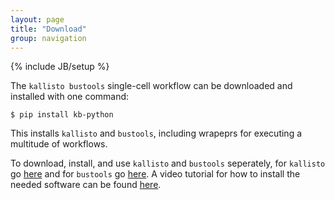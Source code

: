 ```yaml
---
layout: page
title: "Download"
group: navigation
---
```


{% include JB/setup %}

The `kallisto bustools` single-cell workflow can be downloaded and installed with one command:
```
$ pip install kb-python
```
This installs `kallisto` and `bustools`, including wrapeprs for executing a multitude of workflows.

To download, install, and use `kallisto` and `bustools` seperately, for `kallisto` go [here](https://pachterlab.github.io/kallisto/download) and for `bustools` go [here](https://bustools.github.io/download). A video tutorial for how to install the needed software can be found [here](https://youtu.be/thvtp7Ik6ts).
